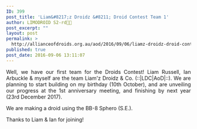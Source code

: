 ```yaml
---
ID: 399
post_title: 'Liam&#8217;z Droidz &#8211; Droid Contest Team 1'
author: LIMODROID S2-rd🔭🔬
post_excerpt: ""
layout: post
permalink: >
  http://allianceofdroids.org.au/aod/2016/09/06/liamz-droidz-droid-contest-team-1/
published: true
post_date: 2016-09-06 13:11:07
---
```

<p style="text-align: justify;">Well, we have our first team for the Droids Contest! Liam Russell, Ian Arbuckle &amp; myself are the team Liam'z Droidz &amp; Co. (::|LDC|AoD|::). We are planning to start building on my birthday (10th October), and are unveiling our progress at the 1st anniversary meeting, and finishing by next year (23rd December 2017).</p>
<p style="text-align: justify;">We are making a droid using the BB-8 Sphero (S.E.).</p>
<p style="text-align: justify;">Thanks to Liam &amp; Ian for joining!</p>